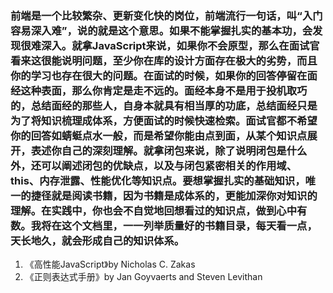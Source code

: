 ### 前端是一个比较繁杂、更新变化快的岗位，前端流行一句话，叫“入门容易深入难”，说的就是这个意思。如果不能掌握扎实的基本功，会发现很难深入。就拿JavaScript来说，如果你不会原型，那么在面试官看来这很能说明问题，至少你在库的设计方面存在极大的劣势，而且你的学习也存在很大的问题。在面试的时候，如果你的回答停留在面经这种表面，那么你肯定是走不远的。面经本身不是用于投机取巧的，总结面经的那些人，自身本就具有相当厚的功底，总结面经只是为了将知识梳理成体系，方便面试的时候快速检索。面试官都不希望你的回答如蜻蜓点水一般，而是希望你能由点到面，从某个知识点展开，表述你自己的深刻理解。就拿闭包来说，除了说明闭包是什么外，还可以阐述闭包的优缺点，以及与闭包紧密相关的作用域、this、内存泄露、性能优化等知识点。要想掌握扎实的基础知识，唯一的捷径就是阅读书籍，因为书籍是成体系的，更能加深你对知识的理解。在实践中，你也会不自觉地回想看过的知识点，做到心中有数。我将在这个文档里，一一列举质量好的书籍目录，每天看一点，天长地久，就会形成自己的知识体系。

1. 《高性能JavaScript》by Nicholas C. Zakas
2. 《正则表达式手册》by Jan Goyvaerts and Steven Levithan